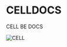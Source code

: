 # CELLDOCS
CELL BE DOCS

![CELL](https://media1.tenor.com/m/JaeIQDOnpUkAAAAd/perfect-cell-ballin-perfect-cell.gif)
